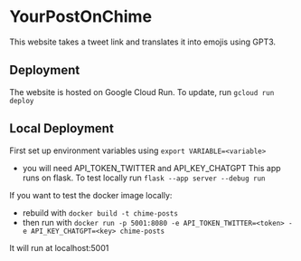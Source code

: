 # YourPostOnChime

This website takes a tweet link and translates it into emojis using GPT3.


## Deployment

The website is hosted on Google Cloud Run. To update, run `gcloud run deploy`


## Local Deployment
First set up environment variables using `export VARIABLE=<variable>`
- you will need API_TOKEN_TWITTER and API_KEY_CHATGPT
This app runs on flask. To test locally run `flask --app server --debug run`



If you want to test the docker image locally:
- rebuild with `docker build -t chime-posts`
- then run with `docker run -p 5001:8080 -e API_TOKEN_TWITTER=<token> -e API_KEY_CHATGPT=<key> chime-posts`

It will run at localhost:5001
